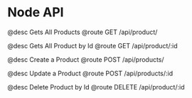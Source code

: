 # Node API

@desc  Gets All Products
@route GET /api/product/

@desc  Gets All Product by Id
@route GET /api/product/:id

@desc  Create a Product
@route POST /api/products/

@desc  Update a Product
@route POST /api/products/:id

@desc  Delete Product by Id
@route DELETE /api/product/:id
